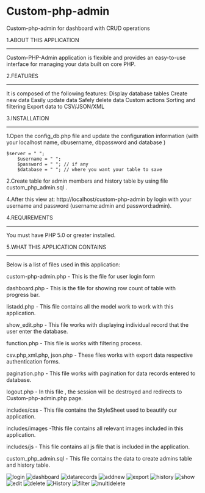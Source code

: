 Custom-php-admin
================

Custom-php-admin for dashboard  with CRUD operations



1.ABOUT THIS APPLICATION

******************************************

  Custom-PHP-Admin application is flexible and provides an easy-to-use interface for managing your data built on core PHP.

2.FEATURES

******************************************

 It is composed of the following features:
    Display database tables
    Create new data
    Easily update data
    Safely delete data
    Custom actions
    Sorting and filtering
    Export data to CSV/JSON/XML
 
3.INSTALLATION

******************************************
1.Open the config_db.php file and update the configuration information (with your localhost name, dbusername, dbpassword and database  ) 

  	$server = " ";
		$username = " ";
		$password = " "; // if any
		$database = " "; // where you want your table to save 

2.Create table for admin members and history table by using  file custom_php_admin.sql .
	
4.After this view at: http://localhost/custom-php-admin by login  with your username and password (username:admin  and password:admin).

4.REQUIREMENTS

******************************************

You must have PHP 5.0 or greater installed.

5.WHAT THIS APPLICATION CONTAINS

******************************************

Below is a list of files used in this application:

custom-php-admin.php - This is the file for user login form

dashboard.php - This is the file for showing row count of table with progress bar.

listadd.php - This file contains all  the model work to work with this application.

show_edit.php - This file works with displaying individual record that the user enter the database.

function.php - This file is works with filtering process.

csv.php,xml.php, json.php - These files works with export data respective authentication forms.

pagination.php - This file works with pagination for data records entered to database.

logout.php - In this file , the session will be destroyed and redirects  to Custom-php-admin.php page. 

includes/css - This file contains the  StyleSheet used to beautify our application.

includes/images -Tthis file contains all relevant images included in this application.

includes/js - This file contains all js file that is included in the application.

custom_php_admin.sql - This file contains the data to create admins table and history table.





<img style="max-width:100%;" src="https://github.com/rajitha-nyros/Custom-php-admin/raw/master/screenshots/login.JPG
" alt="login" title="login">
<img style="max-width:100%;" src="https://github.com/rajitha-nyros/Custom-php-admin/raw/master/screenshots/dashboard.JPG
" alt="dashboard" title="dashboard">
<img style="max-width:100%;" src="https://github.com/rajitha-nyros/Custom-php-admin/raw/master/screenshots/datarecords.JPG
" alt="datarecords" title="datarecords">
<img style="max-width:100%;" src="https://github.com/rajitha-nyros/Custom-php-admin/raw/master/screenshots/addnew.JPG
" alt="addnew" title="addnew">
<img style="max-width:100%;" src="https://github.com/rajitha-nyros/Custom-php-admin/raw/master/screenshots/export.JPG
" alt="export" title="export">
<img style="max-width:100%;" src="https://github.com/rajitha-nyros/Custom-php-admin/raw/master/screenshots/history.JPG
" alt="history" title="history">
<img style="max-width:100%;" src="https://github.com/rajitha-nyros/Custom-php-admin/raw/master/screenshots/show.JPG
" alt="show" title="show">
<img style="max-width:100%;" src="https://github.com/rajitha-nyros/Custom-php-admin/raw/master/screenshots/edit.JPG
" alt="edit" title="edit">
<img style="max-width:100%;" src="https://github.com/rajitha-nyros/Custom-php-admin/raw/master/screenshots/delete.JPG
" alt="delete" title="delete">
<img style="max-width:100%;" src="https://github.com/rajitha-nyros/Custom-php-admin/raw/master/screenshots/Historys.JPG
" alt="History" title="History">
<img style="max-width:100%;" src="https://github.com/rajitha-nyros/Custom-php-admin/raw/master/screenshots/filter.JPG
" alt="filter" title="filter">
<img style="max-width:100%;" src="https://github.com/rajitha-nyros/Custom-php-admin/raw/master/screenshots/multidelete.JPG
" alt="multidelete" title="multidelete">

